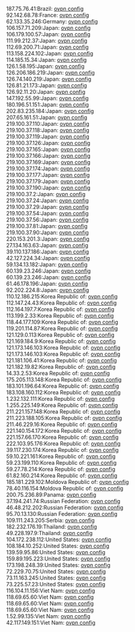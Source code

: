 187.75.76.41:Brazil: [ovpn config](vpn/187_75_76_41.ovpn)  
92.142.68.78:France: [ovpn config](vpn/92_142_68_78.ovpn)  
62.133.35.246:Germany: [ovpn config](vpn/62_133_35_246.ovpn)  
106.157.71.209:Japan: [ovpn config](vpn/106_157_71_209.ovpn)  
106.179.100.57:Japan: [ovpn config](vpn/106_179_100_57.ovpn)  
111.99.212.37:Japan: [ovpn config](vpn/111_99_212_37.ovpn)  
112.69.200.71:Japan: [ovpn config](vpn/112_69_200_71.ovpn)  
113.158.224.102:Japan: [ovpn config](vpn/113_158_224_102.ovpn)  
114.185.15.34:Japan: [ovpn config](vpn/114_185_15_34.ovpn)  
126.1.58.195:Japan: [ovpn config](vpn/126_1_58_195.ovpn)  
126.206.186.219:Japan: [ovpn config](vpn/126_206_186_219.ovpn)  
126.74.140.219:Japan: [ovpn config](vpn/126_74_140_219.ovpn)  
126.81.21.173:Japan: [ovpn config](vpn/126_81_21_173.ovpn)  
126.92.11.20:Japan: [ovpn config](vpn/126_92_11_20.ovpn)  
147.192.55.99:Japan: [ovpn config](vpn/147_192_55_99.ovpn)  
180.196.51.151:Japan: [ovpn config](vpn/180_196_51_151.ovpn)  
202.83.235.184:Japan: [ovpn config](vpn/202_83_235_184.ovpn)  
207.65.161.51:Japan: [ovpn config](vpn/207_65_161_51.ovpn)  
219.100.37.110:Japan: [ovpn config](vpn/219_100_37_110.ovpn)  
219.100.37.118:Japan: [ovpn config](vpn/219_100_37_118.ovpn)  
219.100.37.119:Japan: [ovpn config](vpn/219_100_37_119.ovpn)  
219.100.37.126:Japan: [ovpn config](vpn/219_100_37_126.ovpn)  
219.100.37.165:Japan: [ovpn config](vpn/219_100_37_165.ovpn)  
219.100.37.166:Japan: [ovpn config](vpn/219_100_37_166.ovpn)  
219.100.37.169:Japan: [ovpn config](vpn/219_100_37_169.ovpn)  
219.100.37.174:Japan: [ovpn config](vpn/219_100_37_174.ovpn)  
219.100.37.177:Japan: [ovpn config](vpn/219_100_37_177.ovpn)  
219.100.37.179:Japan: [ovpn config](vpn/219_100_37_179.ovpn)  
219.100.37.190:Japan: [ovpn config](vpn/219_100_37_190.ovpn)  
219.100.37.2:Japan: [ovpn config](vpn/219_100_37_2.ovpn)  
219.100.37.24:Japan: [ovpn config](vpn/219_100_37_24.ovpn)  
219.100.37.29:Japan: [ovpn config](vpn/219_100_37_29.ovpn)  
219.100.37.54:Japan: [ovpn config](vpn/219_100_37_54.ovpn)  
219.100.37.56:Japan: [ovpn config](vpn/219_100_37_56.ovpn)  
219.100.37.81:Japan: [ovpn config](vpn/219_100_37_81.ovpn)  
219.100.37.90:Japan: [ovpn config](vpn/219_100_37_90.ovpn)  
220.153.201.3:Japan: [ovpn config](vpn/220_153_201_3.ovpn)  
27.134.163.63:Japan: [ovpn config](vpn/27_134_163_63.ovpn)  
39.110.137.186:Japan: [ovpn config](vpn/39_110_137_186.ovpn)  
42.127.224.34:Japan: [ovpn config](vpn/42_127_224_34.ovpn)  
59.134.13.182:Japan: [ovpn config](vpn/59_134_13_182.ovpn)  
60.139.23.246:Japan: [ovpn config](vpn/60_139_23_246.ovpn)  
60.139.23.246:Japan: [ovpn config](vpn/60_139_23_246.ovpn)  
61.46.178.196:Japan: [ovpn config](vpn/61_46_178_196.ovpn)  
92.202.224.8:Japan: [ovpn config](vpn/92_202_224_8.ovpn)  
110.12.186.215:Korea Republic of: [ovpn config](vpn/110_12_186_215.ovpn)  
112.147.24.43:Korea Republic of: [ovpn config](vpn/112_147_24_43.ovpn)  
112.164.197.7:Korea Republic of: [ovpn config](vpn/112_164_197_7.ovpn)  
113.199.2.33:Korea Republic of: [ovpn config](vpn/113_199_2_33.ovpn)  
118.44.177.109:Korea Republic of: [ovpn config](vpn/118_44_177_109.ovpn)  
119.201.114.87:Korea Republic of: [ovpn config](vpn/119_201_114_87.ovpn)  
121.129.0.113:Korea Republic of: [ovpn config](vpn/121_129_0_113.ovpn)  
121.169.184.9:Korea Republic of: [ovpn config](vpn/121_169_184_9.ovpn)  
121.173.146.103:Korea Republic of: [ovpn config](vpn/121_173_146_103.ovpn)  
121.173.146.103:Korea Republic of: [ovpn config](vpn/121_173_146_103.ovpn)  
121.181.106.41:Korea Republic of: [ovpn config](vpn/121_181_106_41.ovpn)  
121.182.19.82:Korea Republic of: [ovpn config](vpn/121_182_19_82.ovpn)  
14.33.2.53:Korea Republic of: [ovpn config](vpn/14_33_2_53.ovpn)  
175.205.113.148:Korea Republic of: [ovpn config](vpn/175_205_113_148.ovpn)  
183.101.196.64:Korea Republic of: [ovpn config](vpn/183_101_196_64.ovpn)  
183.108.160.112:Korea Republic of: [ovpn config](vpn/183_108_160_112.ovpn)  
1.232.132.111:Korea Republic of: [ovpn config](vpn/1_232_132_111.ovpn)  
1.255.225.149:Korea Republic of: [ovpn config](vpn/1_255_225_149.ovpn)  
211.221.157.148:Korea Republic of: [ovpn config](vpn/211_221_157_148.ovpn)  
211.223.188.105:Korea Republic of: [ovpn config](vpn/211_223_188_105.ovpn)  
211.46.229.16:Korea Republic of: [ovpn config](vpn/211_46_229_16.ovpn)  
221.140.154.172:Korea Republic of: [ovpn config](vpn/221_140_154_172.ovpn)  
221.157.66.170:Korea Republic of: [ovpn config](vpn/221_157_66_170.ovpn)  
222.103.95.176:Korea Republic of: [ovpn config](vpn/222_103_95_176.ovpn)  
39.117.230.174:Korea Republic of: [ovpn config](vpn/39_117_230_174.ovpn)  
59.10.221.161:Korea Republic of: [ovpn config](vpn/59_10_221_161.ovpn)  
59.23.199.110:Korea Republic of: [ovpn config](vpn/59_23_199_110.ovpn)  
59.27.78.214:Korea Republic of: [ovpn config](vpn/59_27_78_214.ovpn)  
61.82.160.214:Korea Republic of: [ovpn config](vpn/61_82_160_214.ovpn)  
185.181.229.102:Moldova Republic of: [ovpn config](vpn/185_181_229_102.ovpn)  
78.40.116.154:Moldova Republic of: [ovpn config](vpn/78_40_116_154.ovpn)  
200.75.236.89:Panama: [ovpn config](vpn/200_75_236_89.ovpn)  
37.194.241.74:Russian Federation: [ovpn config](vpn/37_194_241_74.ovpn)  
46.48.212.202:Russian Federation: [ovpn config](vpn/46_48_212_202.ovpn)  
95.70.13.130:Russian Federation: [ovpn config](vpn/95_70_13_130.ovpn)  
109.111.243.205:Serbia: [ovpn config](vpn/109_111_243_205.ovpn)  
182.232.176.19:Thailand: [ovpn config](vpn/182_232_176_19.ovpn)  
49.228.197.9:Thailand: [ovpn config](vpn/49_228_197_9.ovpn)  
104.172.238.112:United States: [ovpn config](vpn/104_172_238_112.ovpn)  
108.184.10.252:United States: [ovpn config](vpn/108_184_10_252.ovpn)  
139.59.95.86:United States: [ovpn config](vpn/139_59_95_86.ovpn)  
159.89.195.223:United States: [ovpn config](vpn/159_89_195_223.ovpn)  
173.198.248.39:United States: [ovpn config](vpn/173_198_248_39.ovpn)  
72.229.70.75:United States: [ovpn config](vpn/72_229_70_75.ovpn)  
73.11.163.245:United States: [ovpn config](vpn/73_11_163_245.ovpn)  
73.225.57.23:United States: [ovpn config](vpn/73_225_57_23.ovpn)  
116.104.11.156:Viet Nam: [ovpn config](vpn/116_104_11_156.ovpn)  
118.69.65.60:Viet Nam: [ovpn config](vpn/118_69_65_60.ovpn)  
118.69.65.60:Viet Nam: [ovpn config](vpn/118_69_65_60.ovpn)  
118.69.65.60:Viet Nam: [ovpn config](vpn/118_69_65_60.ovpn)  
1.52.99.135:Viet Nam: [ovpn config](vpn/1_52_99_135.ovpn)  
42.117.149.151:Viet Nam: [ovpn config](vpn/42_117_149_151.ovpn)  
